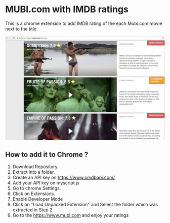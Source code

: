 # MUBI.com with IMDB ratings

This is a chrome extension to add IMDB rating of the each Mubi.com movie next to the title. 

![Example](https://github.com/syymza/mubi-imdb-chrome-extension/raw/master/img/screenshot.png)

How to add it to Chrome ?
---

1. Download Repository.
2. Extract into a folder.
3. Create an API key on https://www.omdbapi.com/
4. Add your API key on myscript.js
3. Go to chrome Settings.
4. Click on Extensions.
5. Enable Developer Mode
7. Click on "Load Unpacked Extension" and Select the folder which was extracted in Step 2
8. Go to the https://www.mubi.com and enjoy your ratings

